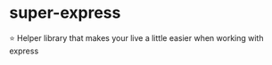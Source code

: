 # super-express
:star: Helper library that makes your live a little easier when working with express
